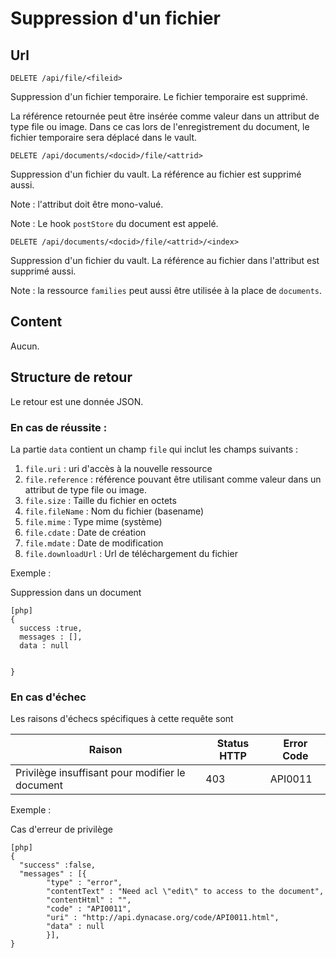 # Suppression d'un fichier 

## Url



    DELETE /api/file/<fileid>

Suppression d'un fichier temporaire. Le fichier temporaire est supprimé.

La référence retournée peut être insérée comme valeur dans un attribut de type
file ou  image. Dans ce cas lors de l'enregistrement du document, le fichier
temporaire sera déplacé dans le vault.

    DELETE /api/documents/<docid>/file/<attrid>

Suppression d'un fichier du vault. La référence au fichier est supprimé aussi.

Note : l'attribut doit être mono-valué.

Note : Le hook `postStore` du document est appelé.

    DELETE /api/documents/<docid>/file/<attrid>/<index>

Suppression d'un fichier du vault. La référence au fichier dans l'attribut
 est supprimé aussi.
 
Note : la ressource `families` peut aussi être utilisée à la place de
`documents`.


## Content

Aucun.


## Structure de retour

Le retour est une donnée JSON.

### En cas de réussite :

La partie `data` contient un champ `file` qui inclut les champs suivants :

1.  `file.uri` : uri d'accès à la nouvelle ressource
1.  `file.reference` : référence pouvant être utilisant comme valeur
     dans un attribut de type file ou  image. 
1.  `file.size` : Taille du fichier en octets
1.  `file.fileName` : Nom du fichier (basename)
1.  `file.mime` : Type mime (système)
1.  `file.cdate` : Date de création
1.  `file.mdate` : Date de modification
1.  `file.downloadUrl` : Url de téléchargement du fichier

Exemple :


Suppression dans un document

    [php]
    {
      success :true,
      messages : [],
      data : null
        
      
    }


### En cas d'échec

Les raisons d'échecs spécifiques à cette requête sont 

|                      Raison                     | Status HTTP | Error Code |
| ----------------------------------------------- | ----------- | ---------- |
| Privilège insuffisant pour modifier le document |         403 | API0011    |


Exemple : 

Cas d'erreur de privilège

    [php]
    {
      "success" :false,
      "messages" : [{
            "type" : "error", 
            "contentText" : "Need acl \"edit\" to access to the document",
            "contentHtml" : "",
            "code" : "API0011", 
            "uri" : "http://api.dynacase.org/code/API0011.html",
            "data" : null
            }],
    }